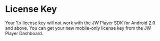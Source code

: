 # License Key

Your 1.x license key will not work with the JW Player SDK for Android 2.0 and above. You can get your new mobile-only license key from the JW Player Dashboard.
